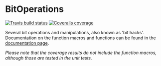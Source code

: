 # BitOperations
[![Travis build status][badge-travis]][travis]
[![Coveralls coverage][badge-coveralls]][coveralls]

Several bit operations and manipulations, also known as 'bit hacks'.  
Documentation on the function macros and functions can be found in the [documentation page](http:http://vidavidorra.github.io/BitOperations/html/index.html).

*Please note that the coverage results do not include the function macros, although those are tested in the unit tests.*


[badge-travis]:             https://travis-ci.org/vidavidorra/BitOperations.svg
[travis]:                   https://travis-ci.org/vidavidorra/BitOperations
[badge-coveralls]:          https://coveralls.io/repos/vidavidorra/BitOperations/badge.svg?branch=master&service=github
[coveralls]:                https://coveralls.io/github/vidavidorra/BitOperations?branch=master
